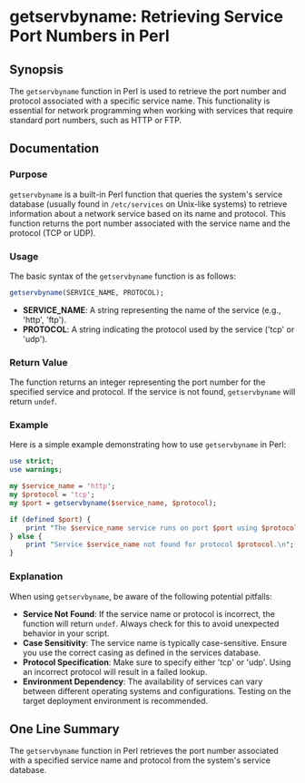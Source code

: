 <!--
Meta Description: # getservbyname: Retrieving Service Port Numbers in Perl ## Synopsis The `getservbyname` function in Perl is used to retrieve the port number and prot...
Meta Keywords: protocol, service, getservbyname, port, perl
-->

# getservbyname: Retrieving Service Port Numbers in Perl

## Synopsis
The `getservbyname` function in Perl is used to retrieve the port number and protocol associated with a specific service name. This functionality is essential for network programming when working with services that require standard port numbers, such as HTTP or FTP.

## Documentation
### Purpose
`getservbyname` is a built-in Perl function that queries the system's service database (usually found in `/etc/services` on Unix-like systems) to retrieve information about a network service based on its name and protocol. This function returns the port number associated with the service name and the protocol (TCP or UDP).

### Usage
The basic syntax of the `getservbyname` function is as follows:

```perl
getservbyname(SERVICE_NAME, PROTOCOL);
```

- **SERVICE_NAME**: A string representing the name of the service (e.g., 'http', 'ftp').
- **PROTOCOL**: A string indicating the protocol used by the service ('tcp' or 'udp').

### Return Value
The function returns an integer representing the port number for the specified service and protocol. If the service is not found, `getservbyname` will return `undef`.

### Example
Here is a simple example demonstrating how to use `getservbyname` in Perl:

```perl
use strict;
use warnings;

my $service_name = 'http';
my $protocol = 'tcp';
my $port = getservbyname($service_name, $protocol);

if (defined $port) {
    print "The $service_name service runs on port $port using $protocol protocol.\n";
} else {
    print "Service $service_name not found for protocol $protocol.\n";
}
```

### Explanation
When using `getservbyname`, be aware of the following potential pitfalls:

- **Service Not Found**: If the service name or protocol is incorrect, the function will return `undef`. Always check for this to avoid unexpected behavior in your script.
- **Case Sensitivity**: The service name is typically case-sensitive. Ensure you use the correct casing as defined in the services database.
- **Protocol Specification**: Make sure to specify either 'tcp' or 'udp'. Using an incorrect protocol will result in a failed lookup.
- **Environment Dependency**: The availability of services can vary between different operating systems and configurations. Testing on the target deployment environment is recommended.

## One Line Summary
The `getservbyname` function in Perl retrieves the port number associated with a specified service name and protocol from the system's service database.